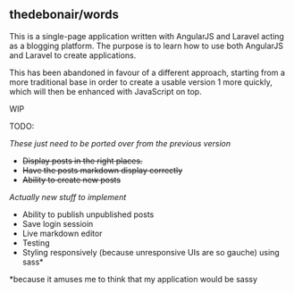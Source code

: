 ## thedebonair/words

This is a single-page application written with AngularJS and Laravel acting as a blogging platform. The purpose is to learn how to use both AngularJS and Laravel to create applications.

This has been abandoned in favour of a different approach, starting from a more traditional base in order to create a usable version 1 more quickly, which will then be enhanced with JavaScript on top.

WIP

TODO:

*These just need to be ported over from the previous version*
- ~~Display posts in the right places.~~
- ~~Have the posts markdown display correctly~~
- ~~Ability to create new posts~~

*Actually new stuff to implement*
- Ability to publish unpublished posts
- Save login sessioin
- Live markdown editor
- Testing
- Styling responsively (because unresponsive UIs are so gauche) using sass*

*because it amuses me to think that my application would be sassy

